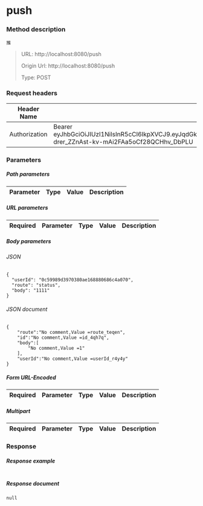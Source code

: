 # push

### Method description

```
推
```

> URL: http://localhost:8080/push
>
> Origin Url: http://localhost:8080/push
>
> Type: POST


### Request headers

|Header Name| Header Value|
|---------|------|
|Authorization|Bearer eyJhbGciOiJIUzI1NiIsInR5cCI6IkpXVCJ9.eyJqdGkiOiI5MTUzYWMzMy1iYTk1LTQxMjktOTZlMy05NmJjNTEwMjJjZWYiLCJpc3MiOiIwYzU5OTg5ZDM5NzAzODBhZTE2ODg4MDY4NmM0YTA3MCIsInN1YiI6IjBjNTk5ODlkMzk3MDM4MGFlMTY4ODgwNjg2YzRhMDcwIiwiZXhwIjoxNjgzNjM5MzU4LCJhdWQiOiJtZnMiLCJzY29wZSI6WyJ1c2VyTWFuIiwiZ2VuZXJhdGVKd3QiLCJzZWFyY2hPbmxpbmUiLCJyb2xlIiwiY29ubmVjdCIsInB1c2giLCJwdWJsaXNoIiwiY29uc3VtZSIsInF1ZXJ5Il19.PeP-drer_ZZnAst-kv-mAi2FAa5oCf28QCHhv_DbPLU|

### Parameters

##### Path parameters

| Parameter | Type | Value | Description |
|---------|------|------|------------|


##### URL parameters

|Required| Parameter | Type | Value | Description |
|---------|---------|------|------|------------|


##### Body parameters

###### JSON

```
{
  "userId": "0c59989d3970380ae168880686c4a070",
  "route": "status",
  "body": "1111"
}
```

###### JSON document

```
{
	"route":"No comment,Value =route_teqen",
	"id":"No comment,Value =id_4qh7q",
	"body":[
		"No comment,Value =1"
	],
	"userId":"No comment,Value =userId_r4y4y"
}
```


##### Form URL-Encoded
|Required| Parameter | Type | Value | Description |
|---------|---------|------|------|------------|


##### Multipart
|Required | Parameter | Type | Value | Description |
|---------|---------|------|------|------------|


### Response

##### Response example

```

```

##### Response document
```
null
```


